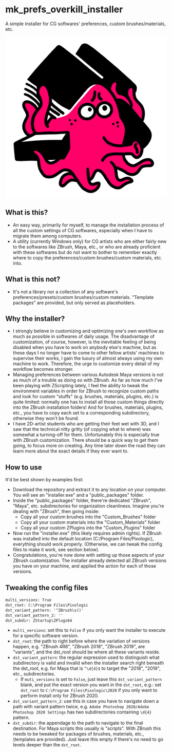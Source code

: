 # mk_prefs_overkill_installer
A simple installer for CG softwares' preferences, custom brushes/materials, etc.

<p align="center">
<img src="./img/mk_poi_banner.png">
</p>

## What is this?

- An easy way, primarily for myself, to manage the installation process of all the custom settings of CG softwares, especially when I have to migrate them among computers.
- A utility (currently Windows only) for CG artists who are either fairly new to the softwares like ZBrush, Maya, etc., or who are already proficient with these softwares but do not want to bother to remember exactly where to copy the preferences/custom brushes/custom materials, etc. into.

## What is this not?

- It's not a library nor a collection of any software's preferences/presets/custom brushes/custom materials. "Template packages" are provided, but only served as placeholders.

## Why the installer?

- I strongly believe in customizing and optimizing one's own workflow as much as possible in softwares of daily usage. The disadvantage of customization, of course, however, is the inevitable feeling of being disabled when you have to work on anybody else's machine, but as these days I no longer have to come to other fellow artists' machines to supervise their works, I gain the luxury of almost always using my own machine to work. Therefore, the urge to customize every detail of my workflow becomes stronger.
- Managing preferences between various Autodesk Maya versions is not as much of a trouble as doing so with ZBrush. As far as how much I've been playing with ZScripting lately, I feel the ability to tweak the environment variables in order for ZBrush to recognize custom paths and look for custom "stuffs" (e.g. brushes, materials, plugins, etc.) is quite limited: normally one has to install all those custom things directly into the ZBrush installation folders! And for brushes, materials, plugins, etc., you have to copy each set to a corresponding subdirectory, otherwise they won't be found.
- I have 2D-artist students who are getting their feet wet with 3D, and I saw that the technical nitty gritty (of copying what to where) was somewhat a turning-off for them. Unfortunately this is especially true with ZBrush customization. There should be a quick way to get them going, to focus more on creating. Any time later down the road they can learn more about the exact details if they ever want to.

## How to use

It'd be best shown by examples first:

- Download the repository and extract it to any location on your computer. You will see an "installer.exe" and a "public_packages" folder.
- Inside the "public_packages" folder, there're dedicated "ZBrush", "Maya", etc. subdirectories for organization cleanliness. Imagine you're dealing with "ZBrush", then going inside:
    - Copy all your custom brushes into the "Custom_Brushes" folder
    - Copy all your custom materials into the "Custom_Materials" folder
    - Copy all your custom ZPlugins into the "Custom_Plugins" folder
- Now run the "installer.exe" (this likely requires admin rights). If ZBrush was installed into the default location (C:/Program Files/Pixologic), everything should work properly. (Otherwise, we can tweak the config files to make it work, see section below).
- Congratulations, you're now done with setting up those aspects of your ZBrush customization. The installer already detected all ZBrush versions you have on your machine, and applied the action for each of those versions.

## Tweaking the config files

    multi_versions: True
    dst_root: C:\Program Files\Pixologic
    dst_variant_pattern: '^ZBrush\s()'
    dst_variant_pattern_2: ''
    dst_subdir: ZStartup\ZPlugs64

- `multi_versions`: set this to `False` if you only want the installer to execute for a specific software version.
- `dst_root`: the path to right before where the variation of versions happen, e.g. "ZBrush 4R8", "ZBrush 2018", "ZBrush 2019", are "variants", and the dst_root should be where all these variants reside.
- `dst_variant_pattern`: the regular expression used to distinguish what subdirectory is valid and invalid when the installer search right beneath the dst_root, e.g. for Maya that is `^\d{4}$` to target the "2018", "2019", etc., subdirectories.
    - If `muti_versions` is set to `False`, just leave this `dst_variant_pattern` blank, and put the exact version you want in the `dst_root`, e.g.: set `dst_root` to `C:\Program Files\Pixologic\2020` if you only want to perform install only for ZBrush 2020.
- `dst_variant_pattern_2`: use this in case you have to navigate down a path with variant pattern twice, e.g. `Adobe Photoshop 2020/Adobe Photoshop 2020 Settings` has two subdirectories containing `\d{4}` pattern.
- `dst_subdir`: the appendage to the path to navigate to the final destination. For Maya scripts this usually is "scripts". With ZBrush this needs to be tweaked for packages of brushes, materials, etc., (templates are provided). Just leave this empty if there's no need to go levels deeper than the `dst_root`.
